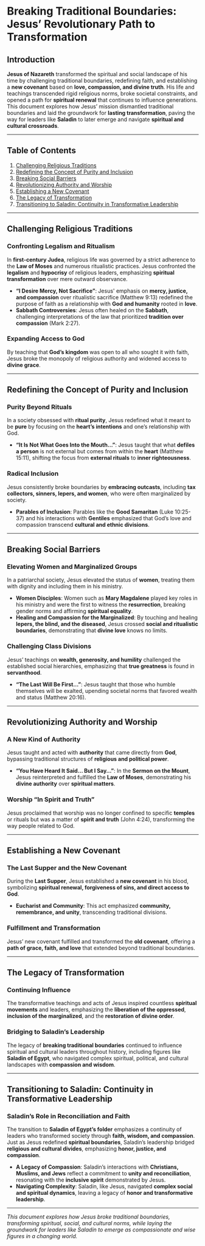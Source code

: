 # Breaking Traditional Boundaries: Jesus’ Revolutionary Path to Transformation

## Introduction

**Jesus of Nazareth** transformed the spiritual and social landscape of his time by challenging traditional boundaries, redefining faith, and establishing a **new covenant** based on **love, compassion, and divine truth**. His life and teachings transcended rigid religious norms, broke societal constraints, and opened a path for **spiritual renewal** that continues to influence generations. This document explores how Jesus’ mission dismantled traditional boundaries and laid the groundwork for **lasting transformation**, paving the way for leaders like **Saladin** to later emerge and navigate **spiritual and cultural crossroads**.

---

## Table of Contents

1. [Challenging Religious Traditions](#challenging-religious-traditions)
2. [Redefining the Concept of Purity and Inclusion](#redefining-the-concept-of-purity-and-inclusion)
3. [Breaking Social Barriers](#breaking-social-barriers)
4. [Revolutionizing Authority and Worship](#revolutionizing-authority-and-worship)
5. [Establishing a New Covenant](#establishing-a-new-covenant)
6. [The Legacy of Transformation](#the-legacy-of-transformation)
7. [Transitioning to Saladin: Continuity in Transformative Leadership](#transitioning-to-saladin-continuity-in-transformative-leadership)

---

## Challenging Religious Traditions

### Confronting Legalism and Ritualism

In **first-century Judea**, religious life was governed by a strict adherence to the **Law of Moses** and numerous ritualistic practices. Jesus confronted the **legalism** and **hypocrisy** of religious leaders, emphasizing **spiritual transformation** over mere outward observance.

- **“I Desire Mercy, Not Sacrifice”**: Jesus' emphasis on **mercy, justice, and compassion** over ritualistic sacrifice (Matthew 9:13) redefined the purpose of faith as a relationship with **God and humanity** rooted in **love**.
- **Sabbath Controversies**: Jesus often healed on the **Sabbath**, challenging interpretations of the law that prioritized **tradition over compassion** (Mark 2:27).

### Expanding Access to God

By teaching that **God’s kingdom** was open to all who sought it with faith, Jesus broke the monopoly of religious authority and widened access to **divine grace**.

---

## Redefining the Concept of Purity and Inclusion

### Purity Beyond Rituals

In a society obsessed with **ritual purity**, Jesus redefined what it meant to be **pure** by focusing on the **heart’s intentions** and one’s relationship with God.

- **“It Is Not What Goes Into the Mouth…”**: Jesus taught that what **defiles a person** is not external but comes from within the **heart** (Matthew 15:11), shifting the focus from **external rituals** to **inner righteousness**.

### Radical Inclusion

Jesus consistently broke boundaries by **embracing outcasts**, including **tax collectors, sinners, lepers, and women**, who were often marginalized by society.

- **Parables of Inclusion**: Parables like the **Good Samaritan** (Luke 10:25-37) and his interactions with **Gentiles** emphasized that God’s love and compassion transcend **cultural and ethnic divisions**.

---

## Breaking Social Barriers

### Elevating Women and Marginalized Groups

In a patriarchal society, Jesus elevated the status of **women**, treating them with dignity and including them in his ministry.

- **Women Disciples**: Women such as **Mary Magdalene** played key roles in his ministry and were the first to witness the **resurrection**, breaking gender norms and affirming **spiritual equality**.
- **Healing and Compassion for the Marginalized**: By touching and healing **lepers, the blind, and the diseased**, Jesus crossed **social and ritualistic boundaries**, demonstrating that **divine love** knows no limits.

### Challenging Class Divisions

Jesus’ teachings on **wealth, generosity, and humility** challenged the established social hierarchies, emphasizing that **true greatness** is found in **servanthood**.

- **“The Last Will Be First…”**: Jesus taught that those who humble themselves will be exalted, upending societal norms that favored wealth and status (Matthew 20:16).

---

## Revolutionizing Authority and Worship

### A New Kind of Authority

Jesus taught and acted with **authority** that came directly from **God**, bypassing traditional structures of **religious and political power**.

- **“You Have Heard It Said… But I Say…”**: In the **Sermon on the Mount**, Jesus reinterpreted and fulfilled the **Law of Moses**, demonstrating his **divine authority** over **spiritual matters**.

### Worship “In Spirit and Truth”

Jesus proclaimed that worship was no longer confined to specific **temples** or rituals but was a matter of **spirit and truth** (John 4:24), transforming the way people related to God.

---

## Establishing a New Covenant

### The Last Supper and the New Covenant

During the **Last Supper**, Jesus established a **new covenant** in his blood, symbolizing **spiritual renewal, forgiveness of sins, and direct access to God**.

- **Eucharist and Community**: This act emphasized **community, remembrance, and unity**, transcending traditional divisions.

### Fulfillment and Transformation

Jesus’ new covenant fulfilled and transformed the **old covenant**, offering a **path of grace, faith, and love** that extended beyond traditional boundaries.

---

## The Legacy of Transformation

### Continuing Influence

The transformative teachings and acts of Jesus inspired countless **spiritual movements** and leaders, emphasizing the **liberation of the oppressed**, **inclusion of the marginalized**, and the **restoration of divine order**.

### Bridging to Saladin’s Leadership

The legacy of **breaking traditional boundaries** continued to influence spiritual and cultural leaders throughout history, including figures like **Saladin of Egypt**, who navigated complex spiritual, political, and cultural landscapes with **compassion and wisdom**.

---

## Transitioning to Saladin: Continuity in Transformative Leadership

### Saladin’s Role in Reconciliation and Faith

The transition to **Saladin of Egypt’s folder** emphasizes a continuity of leaders who transformed society through **faith, wisdom, and compassion**. Just as Jesus redefined **spiritual boundaries**, Saladin’s leadership bridged **religious and cultural divides**, emphasizing **honor, justice, and compassion**.

- **A Legacy of Compassion**: Saladin’s interactions with **Christians, Muslims, and Jews** reflect a commitment to **unity and reconciliation**, resonating with the **inclusive spirit** demonstrated by Jesus.
- **Navigating Complexity**: Saladin, like Jesus, navigated **complex social and spiritual dynamics**, leaving a legacy of **honor and transformative leadership**.

---

*This document explores how Jesus broke traditional boundaries, transforming spiritual, social, and cultural norms, while laying the groundwork for leaders like Saladin to emerge as compassionate and wise figures in a changing world.*